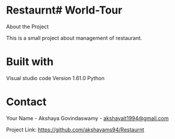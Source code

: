 # Restaurnt# World-Tour
About the Project

This is a small project about management of restaurant.

# Built with

Visual studio code  Version 1.61.0
Python


# Contact

Your Name - Akshaya Govindaswamy - akshayait1994@gmail.com

Project Link: https://github.com/akshayams94/Restaurnt
